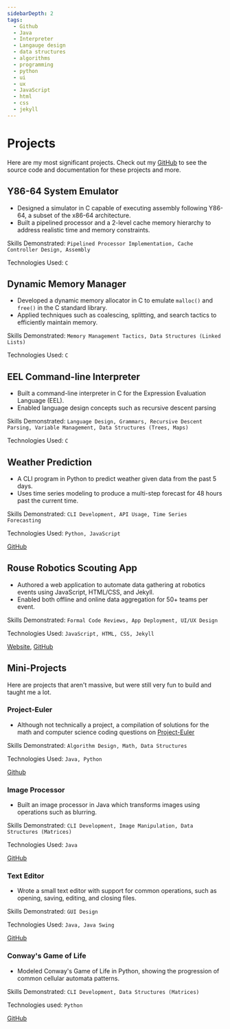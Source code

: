 ```yaml
---
sidebarDepth: 2
tags:
  - Github
  - Java
  - Interpreter
  - Langauge design
  - data structures
  - algorithms
  - programming
  - python
  - ui
  - ux
  - JavaScript
  - html
  - css
  - jekyll
---
```

# Projects

Here are my most significant projects. Check out my [GitHub](github.com/harishbommakanti) to see the source code and documentation for these projects and more.

## Y86-64 System Emulator
- Designed a simulator in C capable of executing assembly following Y86-64, a subset of the x86-64 architecture.
- Built a pipelined processor and a 2-level cache memory hierarchy to address realistic time and memory constraints.

Skills Demonstrated: `Pipelined Processor Implementation, Cache Controller Design, Assembly`

Technologies Used: `C`

## Dynamic Memory Manager
- Developed a dynamic memory allocator in C to emulate `malloc()` and `free()` in the C standard library.
- Applied techniques such as coalescing, splitting, and search tactics to efficiently maintain memory.

Skills Demonstrated: `Memory Management Tactics, Data Structures (Linked Lists)`

Technologies Used: `C`

## EEL Command-line Interpreter
- Built a command-line interpreter in C for the Expression Evaluation Language (EEL).
- Enabled language design concepts such as recursive descent parsing

Skills Demonstrated: `Language Design, Grammars, Recursive Descent Parsing, Variable Management, Data Structures (Trees, Maps)`

Technologies Used: `C`

## Weather Prediction
- A CLI program in Python to predict weather given data from the past 5 days.
- Uses time series modeling to produce a multi-step forecast for 48 hours past the current time.

Skills Demonstrated: `CLI Development, API Usage, Time Series Forecasting`

Technologies Used: `Python, JavaScript`

[GitHub](https://github.com/harishbommakanti/Weather-Prediction)

## Rouse Robotics Scouting App
- Authored a web application to automate data gathering at robotics events using JavaScript, HTML/CSS, and Jekyll.
- Enabled both offline and online data aggregation for 50+ teams per event.

Skills Demonstrated: `Formal Code Reviews, App Deployment, UI/UX Design`

Technologies Used: `JavaScript, HTML, CSS, Jekyll`

[Website](https://scouting.rouserobotics.com), [GitHub](https://github.com/Team6321/Scouting_App)

## Mini-Projects
Here are projects that aren't massive, but were still very fun to build and taught me a lot.

### Project-Euler
- Although not technically a project, a compilation of solutions for the math and computer science coding questions on [Project-Euler](https://projecteuler.net/)

Skills Demonstrated: `Algorithm Design, Math, Data Structures`

Technologies Used: `Java, Python`

[Github](https://github.com/harishbommakanti/Project-Euler)

### Image Processor
- Built an image processor in Java which transforms images using operations such as blurring.

Skills Demonstrated: `CLI Development, Image Manipulation, Data Structures (Matrices)`

Technologies Used: `Java`

[GitHub](https://github.com/harishbommakanti/image_processor)

### Text Editor
- Wrote a small text editor with support for common operations, such as opening, saving, editing, and closing files.

Skills Demonstrated: `GUI Design`

Technologies Used: `Java, Java Swing`

[GitHub](https://github.com/harishbommakanti/Text-Editor)

### Conway's Game of Life
- Modeled Conway's Game of Life in Python, showing the progression of common cellular automata patterns.

Skills Demonstrated: `CLI Development, Data Structures (Matrices)`

Technologies used: `Python`

[GitHub](https://github.com/harishbommakanti/Game-of-Life)